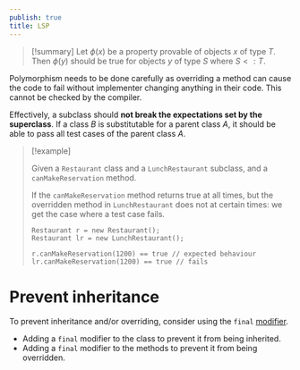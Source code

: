 ```yaml
---
publish: true
title: LSP
---
```

>[!summary] 
>Let $\phi(x)$ be a property provable of objects $x$ of type $T$.
>Then $\phi(y)$ should be true for objects $y$ of type $S$ where $S <: T$.

Polymorphism needs to be done carefully as overriding a method can cause the code to fail without implementer changing anything in their code. This cannot be checked by the compiler.

Effectively, a subclass should **not break the expectations set by the superclass**. If a class $B$ is substitutable for a parent class $A$, it should be able to pass all test cases of the parent class $A$.

> [!example] 
> 
> Given a `Restaurant` class and a `LunchRestaurant` subclass, and a `canMakeReservation` method.
> 
> If the `canMakeReservation` method returns true at all times, but the overridden method in `LunchRestaurant` does not at certain times: we get the case where a test case fails.
> 
> ```
> Restaurant r = new Restaurant();
> Restaurant lr = new LunchRestaurant();
> 
> r.canMakeReservation(1200) == true // expected behaviour
> lr.canMakeReservation(1200) == true // fails
> ```
# Prevent inheritance

To prevent inheritance and/or overriding, consider using the `final` [modifier](../Java%20Concepts/Modifiers.md).
- Adding a `final` modifier to the class to prevent it from being inherited.
- Adding a `final` modifier to the methods to prevent it from being overridden.